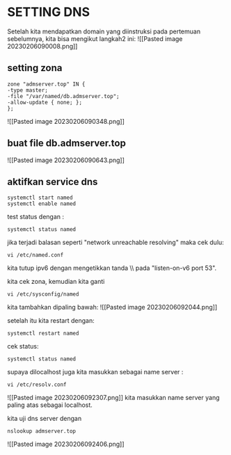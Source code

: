 # SETTING DNS
Setelah kita mendapatkan domain yang diinstruksi pada pertemuan sebelumnya, kita bisa mengikut langkah2 ini: 
![[Pasted image 20230206090008.png]]

## setting zona
```centos7
zone "admserver.top" IN {
-type master;
-file "/var/named/db.admserver.top";
-allow-update { none; };
};
```
![[Pasted image 20230206090348.png]]

## buat file db.admserver.top
![[Pasted image 20230206090643.png]]

## aktifkan service dns
```centos7
systemctl start named
systemctl enable named
```

test status dengan :
```centos7
systemctl status named 
```
 
jika terjadi balasan seperti "network unreachable resolving" maka cek dulu:
```centos7
vi /etc/named.conf
```
kita tutup ipv6 dengan mengetikkan tanda \\\\ pada "listen-on-v6 port 53".

kita cek zona, kemudian kita ganti 
```centos7
vi /etc/sysconfig/named
```

kita tambahkan dipaling bawah:
![[Pasted image 20230206092044.png]]

setelah itu kita restart dengan:
```centos7
systemctl restart named
```
cek status:
```centos7
systemctl status named
```
supaya dilocalhost juga kita masukkan sebagai name server :
```centos7
vi /etc/resolv.conf
```
![[Pasted image 20230206092307.png]]
kita masukkan name server yang paling atas sebagai localhost.

kita uji dns server dengan
```centos7
nslookup admserver.top
```
![[Pasted image 20230206092406.png]]


